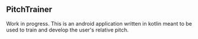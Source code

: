 ## PitchTrainer

Work in progress.
This is an android application written in kotlin meant to be
used to train and develop the user's relative pitch.